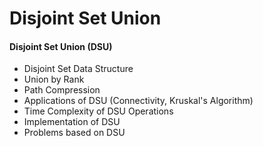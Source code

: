 # Disjoint Set Union

#### Disjoint Set Union (DSU)

* Disjoint Set Data Structure
* Union by Rank
* Path Compression
* Applications of DSU (Connectivity, Kruskal's Algorithm)
* Time Complexity of DSU Operations
* Implementation of DSU
* Problems based on DSU
